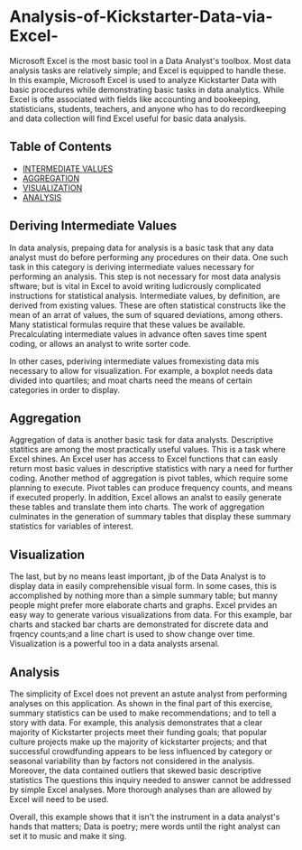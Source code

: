 # Analysis-of-Kickstarter-Data-via-Excel-

Microsoft Excel is the most basic tool in a Data Analyst's toolbox. Most data analysis tasks are relatively simple; and Excel is equipped to handle these. In this example, Microsoft Excel is used to analyze Kickstarter Data with basic procedures while demonstrating basic tasks in data analytics. While Excel is ofte associated with fields like accounting and bookeeping, statisticians, students, teachers, and anyone who has to do recordkeeping and data collection will find Excel useful for basic data analysis. 

## Table of Contents
* [INTERMEDIATE VALUES](#Deriving-Intermediate-Values)
* [AGGREGATION](#Aggregation)
* [VISUALIZATION](#Visualization)
* [ANALYSIS](#Analysis)


## Deriving Intermediate Values 
In data analysis, prepaing data for analysis is a basic task that any data analyst must do before performing any procedures on their data. One such task in this category is deriving intermediate values necessary for performing an analysis. This step is not necessary for most data analysis sftware; but is vital in Excel to avoid writing ludicrously complicated instructions for statistical analysis. Intermediate values, by definition, are derived from existing values. These are often statistical constructs like the mean of an arrat of values, the sum of squared deviations, among others. Many statistical formulas require that these values be available. Precalculating intermediate values in advance often saves time spent coding, or allows an analyst to write sorter code. 

In other cases, pderiving intermediate values fromexisting data mis necessary to allow for visualization. For example, a boxplot needs data divided into quartiles; and moat charts need the means of certain categories in order to display. 

## Aggregation 
Aggregation of data is another basic task for data analysts. Descriptive statitics are among the most practically useful values. This is a task where Excel shines. An Excel user has access to Excel functions that can easly return most basic values in descriptive statistics with nary a need for further coding. Another method of aggregation is pivot tables, which require some planning to execute. Pivot tables can produce frequency counts, and means if executed properly. In addition, Excel allows an analst to easily generate these tables and translate them into charts. The work of aggregation culminates in the generation of summary tables that display these summary statistics for variables of interest. 

## Visualization
The last, but by no means least important, jb of the Data Analyst is to display data in easily comprehensible visual form. In some cases, this is accomplished by nothing more than a simple summary table; but manny people might prefer more elaborate charts and graphs. Excel prvides an easy way to generate various visualizations from data. For this example, bar charts and stacked bar charts are demonstrated for discrete data and frqency counts;and a line chart is used to show change over time. Visualization is a powerful too in a data analysts arsenal. 

## Analysis
The simplicity of Excel does not prevent an astute analyst from performing analyses on this application. As shown in the final part of this exercise, summary statistics can be used to make recommendations; and to tell a story with data. For example, this analysis demonstrates that a clear majority of Kickstarter projects meet their funding goals; that popular culture projects make up the majority of kickstarter projects; and that successful crowdfunding appears to be less influenced by category or seasonal variability than by factors not considered in the analysis. Moreover, the data contained outliers that skewed basic descriptive statistics The questions this inquiry needed to answer cannot be addressed by simple Excel analyses. More thorough analyses than are allowed by Excel will need to be used.  

Overall, this example shows that it isn't the instrument in a data analyst's hands that matters; Data is poetry; mere words until the right analyst can set it to music and make it sing. 
